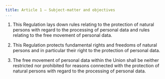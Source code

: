 ```yaml
---
title: Article 1 – Subject-matter and objectives
...
```


1.   This Regulation lays down rules relating to the protection of natural persons with regard to the processing of personal data and rules relating to the free movement of personal data.

2.   This Regulation protects fundamental rights and freedoms of natural persons and in particular their right to the protection of personal data.

3.   The free movement of personal data within the Union shall be neither restricted nor prohibited for reasons connected with the protection of natural persons with regard to the processing of personal data.
